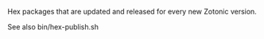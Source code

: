 Hex packages that are updated and released for every new Zotonic version.

See also bin/hex-publish.sh
